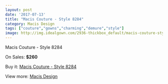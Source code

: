 ```yaml
---
layout: post
date: '2017-07-13'
title: "Macis Couture - Style 8284"
category: Macis Design
tags: ["couture","gowns","charming","demure","style"]
image: http://img.idealgown.com/2936-thickbox_default/macis-couture-style-8284.jpg
---
```

Macis Couture - Style 8284

On Sales: **$260**
<a href="https://www.idealgown.com/en/macis-design/1399-macis-couture-style-8284.html"><amp-img layout="responsive" width="600" height="600" src="//img.idealgown.com/2936-thickbox_default/macis-couture-style-8284.jpg" alt="Macis Couture - Style 8284 0" /></a>

Buy it: [Macis Couture - Style 8284](https://www.idealgown.com/en/macis-design/1399-macis-couture-style-8284.html "Macis Couture - Style 8284")

View more: [Macis Design](https://www.idealgown.com/en/18-macis-design "Macis Design")